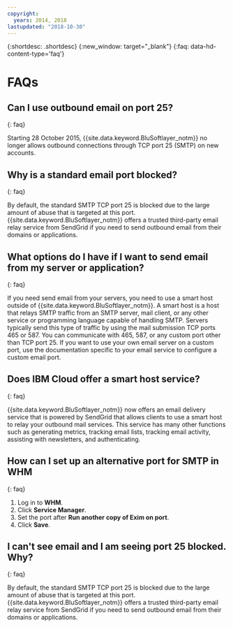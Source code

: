 ```yaml
---
copyright:
  years: 2014, 2018
lastupdated: "2018-10-30"
---
```


{:shortdesc: .shortdesc}
{:new_window: target="_blank"}
{:faq: data-hd-content-type='faq'}

# FAQs

## Can I use outbound email on port 25?
{: faq}

Starting 28 October 2015, {{site.data.keyword.BluSoftlayer_notm}} no longer allows outbound connections through TCP port 25 (SMTP) on new accounts.

## Why is a standard email port blocked?
{: faq}

By default, the standard SMTP TCP port 25 is blocked due to the large amount of abuse that is targeted at this port. {{site.data.keyword.BluSoftlayer_notm}} offers a trusted third-party email relay service from SendGrid if you need to send outbound email from their domains or applications.  

## What options do I have if I want to send email from my server or application?
{: faq}

If you need send email from your servers, you need to use a smart host outside of {{site.data.keyword.BluSoftlayer_notm}}. A smart host is a host that relays SMTP traffic from an SMTP server, mail client, or any other service or programming language capable of handling SMTP. Servers typically send this type of traffic by using the mail submission TCP ports 465 or 587. You can communicate with 465, 587, or any custom port other than TCP port 25. If you want to use your own email server on a custom port, use the documentation specific to your email service to configure a custom email port.

## Does IBM Cloud offer a smart host service?
{: faq}

{{site.data.keyword.BluSoftlayer_notm}} now offers an email delivery service that is powered by SendGrid that allows clients to use a smart host to relay your outbound mail services. This service has many other functions such as generating metrics, tracking email lists, tracking email activity, assisting with newsletters, and authenticating.

## How can I set up an alternative port for SMTP in WHM
{: faq}

1. Log in to **WHM**.
2. Click **Service Manager**.
3. Set the port after **Run another copy of Exim on port**.
4. Click **Save**.

## I can't see email and I am seeing port 25 blocked. Why?
{: faq}

By default, the standard SMTP TCP port 25 is blocked due to the large amount of abuse that is targeted at this port. {{site.data.keyword.BluSoftlayer_notm}} offers a trusted third-party email relay service from SendGrid if you need to send outbound email from their domains or applications.